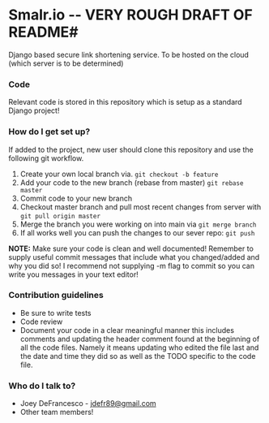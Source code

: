 # Smalr.io  -- VERY ROUGH DRAFT OF README#

Django based secure link shortening service. To be hosted on the cloud (which server is to be determined)

### Code ###
Relevant code is stored in this repository which is setup as a standard Django project!

### How do I get set up? ###
If added to the project, new user should clone this repository and use the following git workflow.

1. Create your own local branch via. `git checkout -b feature`
2. Add your code to the new branch (rebase from master) `git rebase master`
3. Commit code to your new branch
4. Checkout master branch and pull most recent changes from server with `git pull origin master`
5. Merge the branch you were working on into main via `git merge branch`
6. If all works well you can push the changes to our sever repo: `git push`

**NOTE:**  Make sure your code is clean and well documented! Remember to supply useful commit messages that include what you changed/added and why you did so! I recommend not supplying -m flag to commit so you can write you messages in your text editor!

### Contribution guidelines ###
* Be sure to write tests
* Code review
* Document your code in a clear meaningful manner this includes comments and updating the header comment found 
at the beginning of all the code files. Namely it means updating who edited the file last and the date and time they did so as
well as the TODO specific to the code file.

### Who do I talk to? ###
* Joey DeFrancesco - jdefr89@gmail.com
* Other team members!